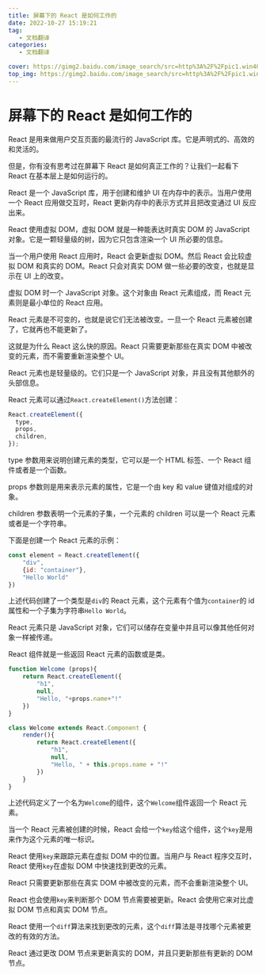 ```yaml
---
title: 屏幕下的 React 是如何工作的
date: 2022-10-27 15:19:21
tag:
   - 文档翻译
categories:
   - 文档翻译

cover: https://gimg2.baidu.com/image_search/src=http%3A%2F%2Fpic1.win4000.com%2Fwallpaper%2F6%2F57d275be8dea0.jpg&refer=http%3A%2F%2Fpic1.win4000.com&app=2002&size=f9999,10000&q=a80&n=0&g=0n&fmt=auto?sec=1669447196&t=3eec40f4f4cfd384264ef7dd5774010f
top_img: https://gimg2.baidu.com/image_search/src=http%3A%2F%2Fpic1.win4000.com%2Fwallpaper%2F6%2F57d275be8dea0.jpg&refer=http%3A%2F%2Fpic1.win4000.com&app=2002&size=f9999,10000&q=a80&n=0&g=0n&fmt=auto?sec=1669447196&t=3eec40f4f4cfd384264ef7dd5774010f
---
```



# 屏幕下的 React 是如何工作的

React 是用来做用户交互页面的最流行的 JavaScript 库。它是声明式的、高效的和灵活的。

但是，你有没有思考过在屏幕下 React 是如何真正工作的？让我们一起看下 React 在基本层上是如何运行的。

React 是一个 JavaScript 库，用于创建和维护 UI 在内存中的表示。当用户使用一个 React 应用做交互时，React 更新内存中的表示方式并且把改变通过 UI 反应出来。

React 使用虚拟 DOM，虚拟 DOM 就是一种能表达时真实 DOM 的 JavaScript 对象。它是一颗轻量级的树，因为它只包含渲染一个 UI 所必要的信息。

当一个用户使用 React 应用时，React 会更新虚拟 DOM。然后 React 会比较虚拟 DOM 和真实的 DOM。React 只会对真实 DOM 做一些必要的改变，也就是显示在 UI 上的改变。

虚拟 DOM 时一个 JavaScript 对象。这个对象由 React 元素组成，而 React 元素则是最小单位的 React 应用。

React 元素是不可变的，也就是说它们无法被改变。一旦一个 React 元素被创建了，它就再也不能更新了。

这就是为什么 React 这么快的原因。React 只需要更新那些在真实 DOM 中被改变的元素，而不需要重新渲染整个 UI。

React 元素也是轻量级的。它们只是一个 JavaScript 对象，并且没有其他额外的头部信息。

React 元素可以通过`React.createElement()`方法创建：

```javascript
React.createElement({
  type,
  props,
  children,
});
```

type 参数用来说明创建元素的类型，它可以是一个 HTML 标签、一个 React 组件或者是一个函数。

props 参数则是用来表示元素的属性，它是一个由 key 和 value 键值对组成的对象。

children 参数表明一个元素的子集，一个元素的 children 可以是一个 React 元素或者是一个字符串。

下面是创建一个 React 元素的示例：

```javascript
const element = React.createElement({
    "div",
    {id: "container"},
    "Hello World"
})
```

上述代码创建了一个类型是`div`的 React 元素，这个元素有个值为`container`的 id 属性和一个子集为字符串`Hello World`。

React 元素只是 JavaScript 对象，它们可以储存在变量中并且可以像其他任何对象一样被传递。

React 组件就是一些返回 React 元素的函数或是类。

```jsx
function Welcome (props){
    return React.createElement({
        "h1",
        null,
        "Hello, "+props.name+"!"
    })
}

class Welcome extends React.Component {
    render(){
        return React.createElement({
            "h1",
            null,
            "Hello, " + this.props.name + "!"
        })
    }
}
```

上述代码定义了一个名为`Welcome`的组件，这个`Welcome`组件返回一个 React 元素。

当一个 React 元素被创建的时候，React 会给一个`key`给这个组件，这个`key`是用来作为这个元素的唯一标识。

React 使用`key`来跟踪元素在虚拟 DOM 中的位置。当用户与 React 程序交互时，React 使用`key`在虚拟 DOM 中快速找到更改的元素。

React 只需要更新那些在真实 DOM 中被改变的元素，而不会重新渲染整个 UI。

React 也会使用`key`来判断那个 DOM 节点需要被更新。React 会使用它来对比虚拟 DOM 节点和真实 DOM 节点。

React 使用一个`diff`算法来找到更改的元素，这个`diff`算法是寻找哪个元素被更改的有效的方法。

React 通过更改 DOM 节点来更新真实的 DOM，并且只更新那些有更新的 DOM 节点。

